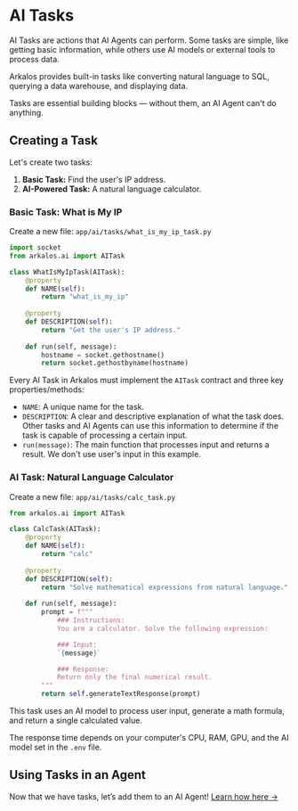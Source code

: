 
# AI Tasks

AI Tasks are actions that AI Agents can perform. Some tasks are simple, like getting basic information, while others use AI models or external tools to process data.

Arkalos provides built-in tasks like converting natural language to SQL, querying a data warehouse, and displaying data.

Tasks are essential building blocks — without them, an AI Agent can't do anything.




## Creating a Task

Let's create two tasks:

1. **Basic Task:** Find the user's IP address.
2. **AI-Powered Task:** A natural language calculator.




### Basic Task: What is My IP

Create a new file: `app/ai/tasks/what_is_my_ip_task.py`

```python title="app/ai/tasks/what_is_my_ip_task.py"
import socket
from arkalos.ai import AITask

class WhatIsMyIpTask(AITask):
    @property
    def NAME(self):
        return "what_is_my_ip"
    
    @property
    def DESCRIPTION(self):
        return "Get the user's IP address."
    
    def run(self, message):
        hostname = socket.gethostname()
        return socket.gethostbyname(hostname)
```

Every AI Task in Arkalos must implement the `AITask` contract and three key properties/methods:

- `NAME`: A unique name for the task.
- `DESCRIPTION`: A clear and descriptive explanation of what the task does. Other tasks and AI Agents can use this information to determine if the task is capable of processing a certain input.
- `run(message)`: The main function that processes input and returns a result. We don't use user's input in this example.


### AI Task: Natural Language Calculator

Create a new file: `app/ai/tasks/calc_task.py`

```python title="app/ai/tasks/calc_task.py"
from arkalos.ai import AITask

class CalcTask(AITask):
    @property
    def NAME(self):
        return "calc"
    
    @property
    def DESCRIPTION(self):
        return "Solve mathematical expressions from natural language."
    
    def run(self, message):
        prompt = f"""
            ### Instructions:
            You are a calculator. Solve the following expression:

            ### Input:
            `{message}`

            ### Response:
            Return only the final numerical result.
        """
        return self.generateTextResponse(prompt)
```

This task uses an AI model to process user input, generate a math formula, and return a single calculated value.

The response time depends on your computer's CPU, RAM, GPU, and the AI model set in the `.env` file.




## Using Tasks in an Agent

Now that we have tasks, let’s add them to an AI Agent! [Learn how here →](/docs/ai-agents)


